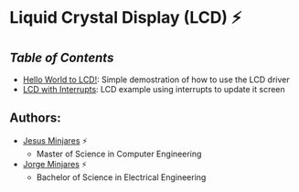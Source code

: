 # **Liquid Crystal Display (LCD) :zap:**

## ***Table of Contents***
* [Hello World to LCD!](https://github.com/jminjares4/MSP432-Example-Codes/tree/main/Liquid%20Crystal%20Display%20(LCD)/Hello%20World%20to%20LCD!): Simple demostration of how to use the LCD driver
* [LCD with Interrupts](https://github.com/jminjares4/MSP432-Example-Codes/tree/main/Liquid%20Crystal%20Display%20(LCD)/LCD%20with%20Interrupts): LCD example using interrupts to update it screen
## **Authors:**
  - [Jesus Minjares](https://github.com/jminjares4) :zap:
    - Master of Science in Computer Engineering
  - [Jorge Minjares](https://github.com/JorgeMinjares) :zap:
    - Bachelor of Science in Electrical Engineering